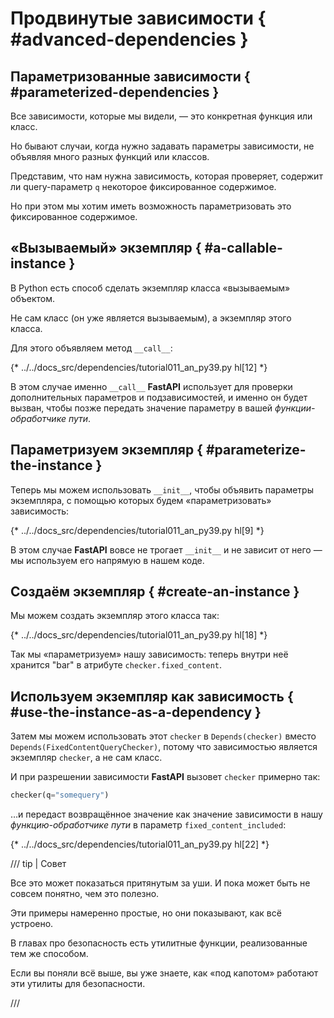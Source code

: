 # Продвинутые зависимости { #advanced-dependencies }

## Параметризованные зависимости { #parameterized-dependencies }

Все зависимости, которые мы видели, — это конкретная функция или класс.

Но бывают случаи, когда нужно задавать параметры зависимости, не объявляя много разных функций или классов.

Представим, что нам нужна зависимость, которая проверяет, содержит ли query-параметр `q` некоторое фиксированное содержимое.

Но при этом мы хотим иметь возможность параметризовать это фиксированное содержимое.

## «Вызываемый» экземпляр { #a-callable-instance }

В Python есть способ сделать экземпляр класса «вызываемым» объектом.

Не сам класс (он уже является вызываемым), а экземпляр этого класса.

Для этого объявляем метод `__call__`:

{* ../../docs_src/dependencies/tutorial011_an_py39.py hl[12] *}

В этом случае именно `__call__` **FastAPI** использует для проверки дополнительных параметров и подзависимостей, и именно он будет вызван, чтобы позже передать значение параметру в вашей *функции-обработчике пути*.

## Параметризуем экземпляр { #parameterize-the-instance }

Теперь мы можем использовать `__init__`, чтобы объявить параметры экземпляра, с помощью которых будем «параметризовать» зависимость:

{* ../../docs_src/dependencies/tutorial011_an_py39.py hl[9] *}

В этом случае **FastAPI** вовсе не трогает `__init__` и не зависит от него — мы используем его напрямую в нашем коде.

## Создаём экземпляр { #create-an-instance }

Мы можем создать экземпляр этого класса так:

{* ../../docs_src/dependencies/tutorial011_an_py39.py hl[18] *}

Так мы «параметризуем» нашу зависимость: теперь внутри неё хранится "bar" в атрибуте `checker.fixed_content`.

## Используем экземпляр как зависимость { #use-the-instance-as-a-dependency }

Затем мы можем использовать этот `checker` в `Depends(checker)` вместо `Depends(FixedContentQueryChecker)`, потому что зависимостью является экземпляр `checker`, а не сам класс.

И при разрешении зависимости **FastAPI** вызовет `checker` примерно так:

```Python
checker(q="somequery")
```

…и передаст возвращённое значение как значение зависимости в нашу *функцию-обработчике пути* в параметр `fixed_content_included`:

{* ../../docs_src/dependencies/tutorial011_an_py39.py hl[22] *}

/// tip | Совет

Все это может показаться притянутым за уши. И пока может быть не совсем понятно, чем это полезно.

Эти примеры намеренно простые, но они показывают, как всё устроено.

В главах про безопасность есть утилитные функции, реализованные тем же способом.

Если вы поняли всё выше, вы уже знаете, как «под капотом» работают эти утилиты для безопасности.

///
